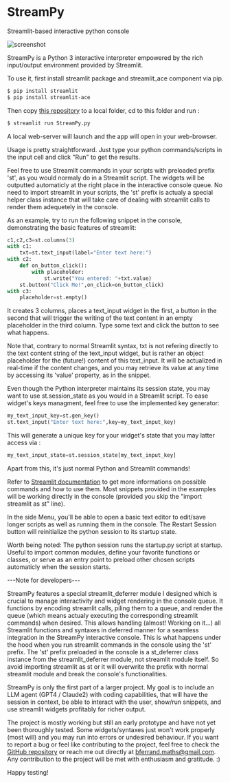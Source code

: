 # StreamPy
Streamlit-based interactive python console

![screenshot](https://github.com/B4PT0R/StreamPy/assets/139615657/de7ca127-367a-4084-9166-51bc2ef035b5)


StreamPy is a Python 3 interactive interpreter empowered by the rich input/output environment provided by Streamlit.

To use it, first install streamlit package and streamlit_ace component via pip.
```bash
$ pip install streamlit
$ pip install streamlit-ace
```

Then copy [this repository](https://github.com/B4PT0R/StreamPy) to a local folder, cd to this folder and run :
```bash
$ streamlit run StreamPy.py 
```
A local web-server will launch and the app will open in your web-browser.

Usage is pretty straightforward. Just type your python commands/scripts in the input cell and click "Run" to get the results.

Feel free to use Streamlit commands in your scripts with preloaded prefix 'st', as you would normaly do in a Streamlit script. 
The widgets will be outputted automaticly at the right place in the interactive console queue.
No need to import streamlit in your scripts, the 'st' prefix is actualy a special helper class instance that will take care of dealing with streamlit calls to render them adequetely in the console.

As an example, try to run the following snippet in the console, demonstrating the basic features of streamlit:
```python
c1,c2,c3=st.columns(3)
with c1:
    txt=st.text_input(label="Enter text here:")
with c2:
    def on_button_click():
        with placeholder:
            st.write("You entered: "+txt.value)
    st.button("Click Me!",on_click=on_button_click)
with c3:
    placeholder=st.empty()
```
It creates 3 columns, places a text_input widget in the first, a button in the second that will trigger the writing of the text content in an empty placeholder in the third column.
Type some text and click the button to see what happens.

Note that, contrary to normal Streamlit syntax, txt is not refering directly to the text content string of the text_input widget, but is rather an object placeholder for the (future!) content of this text_input. It will be actualized in real-time if the content changes, and you may retrieve its value at any time by accessing its 'value' property, as in the snippet.

Even though the Python interpreter maintains its session state, you may want to use st.session_state as you would in a Streamlit script.
To ease widget's keys managment, feel free to use the implemented key generator:
```python
my_text_input_key=st.gen_key()
st.text_input("Enter text here:",key=my_text_input_key)
``` 
This will generate a unique key for your widget's state that you may latter access via :
```python
my_text_input_state=st.session_state[my_text_input_key]
``` 
Apart from this, it's just normal Python and Streamlit commands!

Refer to [Streamlit documentation](https://docs.streamlit.io/library/api-reference) to get more informations on possible commands and how to use them. Most snippets provided in the examples will be working directly in the console (provided you skip the "import streamlit as st" line).

In the side Menu, you'll be able to open a basic text editor to edit/save longer scripts as well as running them in the console.
The Restart Session button will reinitialize the python session to its startup state.

Worth being noted: The python session runs the startup.py script at startup. Useful to import common modules, define your favorite functions or classes, or serve as an entry point to preload other chosen scripts automaticly when the session starts.

---Note for developers---

StreamPy features a special streamlit_deferrer module I designed which is crucial to manage interactivity and widget rendering in the console queue. It functions by encoding streamlit calls, piling them to a queue, and render the queue (which means actualy executing the corresponding streamlit commands) when desired. This allows handling (almost! Working on it...) all Streamlit functions and syntaxes in deferred manner for a seamless integration in the StreamPy interactive console. This is what happens under the hood when you run streamlit commands in the console using the 'st' prefix. 
The 'st' prefix preloaded in the console is a st_deferrer class instance from the streamlit_deferrer module, not streamlit module itself. So avoid importing streamlit as st or it will overwrite the prefix with normal streamlit module and break the console's functionalities.

StreamPy is only the first part of a larger project. My goal is to include an LLM agent (GPT4 / Claude2) with coding capabilities, that will have the session in context, be able to interact with the user, show/run snippets, and use streamlit widgets profitably for richer output. 

The project is mostly working but still an early prototype and have not yet been thoroughly tested. Some widgets/syntaxes just won't work properly (most will) and you may run into errors or undesired behaviour. If you want to report a bug or feel like contributing to the project, feel free to check the [GitHub repository](https://github.com/B4PT0R/StreamPy) or reach me out directly at bferrand.maths@gmail.com. Any contribution to the project will be met with enthusiasm and gratitude. :)

Happy testing!
